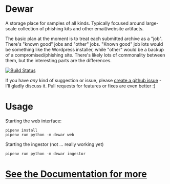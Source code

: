 # Dewar

A storage place for samples of all kinds. Typically focused around large-scale collection of phishing kits and other email/website artifacts.

The basic plan at the moment is to treat each submitted archive as a "job". There's "known good" jobs and "other" jobs. "Known good" job lots would be something like the Wordpress installer, while "other" would be a backup of a compromised/phishing site. There's likely lots of commonality between them, but the interesting parts are the differences.

[![Build Status](https://droneio.yaleman.org/api/badges/yaleman/dewar/status.svg)](https://droneio.yaleman.org/yaleman/dewar)

If you have *any* kind of suggestion or issue, please [create a github issue](https://github.com/yaleman/dewar/issues/new) - I'll gladly discuss it. Pull requests for features or fixes are even better :)

# Usage

Starting the web interface:

```shell
pipenv install 
pipenv run python -m dewar web
```

Starting the ingestor (not ... really working yet)

```shell
pipenv run python -m dewar ingestor
```


# [See the Documentation for more](https://yaleman.github.io/dewar)
